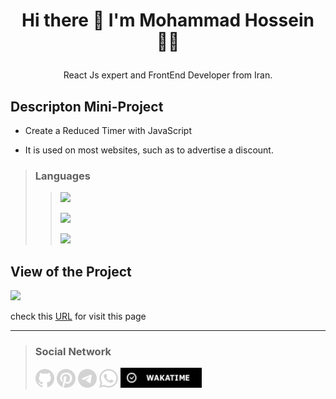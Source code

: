

# <p align="center"> Hi there 👋 I'm Mohammad Hossein 👨‍💻 </p>
 <p align="center"> React Js expert and FrontEnd Developer from Iran.</p>

## Descripton Mini-Project
- Create a Reduced Timer with JavaScript

- It is used on most websites, such as to advertise a discount.

>### Languages
>> ![](https://readme-typing-svg.demolab.com?font=Fira+Code&size=16&duration=1500&pause=5000&color=F77F1A&random=false&width=55&height=25&lines=Html5)
>> 
>> ![](https://readme-typing-svg.demolab.com?font=Fira+Code&size=16&duration=1500&pause=5000&color=5BCAF7&random=false&width=55&height=25&lines=Css3)
>> 
>> ![](https://readme-typing-svg.demolab.com?font=Fira+Code&size=16&duration=1500&pause=5000&color=FAFF09&random=false&width=100&height=25&lines=JavaScript)

## View of the Project

<img src="./Video/timer.gif" width="500"/>

check this [URL](https://khadem-mh.github.io/timer-js/) for visit this page
___
>### Social Network
> [<img src="./Images/github.png" width="30">](https://github.com/khadem-mh)
> [<img src="./Images/pintrest.png" width="30">](https://pinterest.com/khadem_mh)
> [<img src="./Images/telegram.png" width="30">](https://t.me/mhkhadem)
> [<img src="./Images/whatsapp.png" width="30">](https://wa.me/989031335939)
> [<img src="./Images/wakatimesvg.png" width="130">](https://wakatime.com/@khadem_mh)
